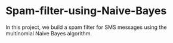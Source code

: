 # Spam-filter-using-Naive-Bayes
In this project, we build a spam filter for SMS messages using the multinomial Naive Bayes algorithm.
